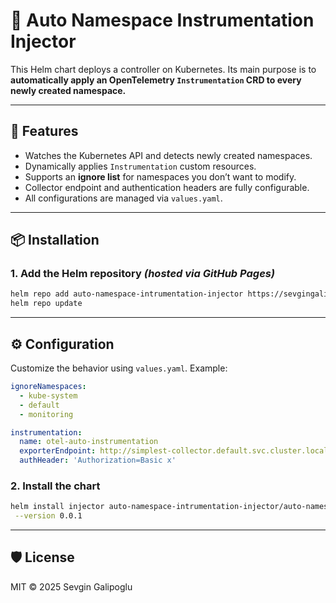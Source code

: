 # 🧠 Auto Namespace Instrumentation Injector

This Helm chart deploys a controller on Kubernetes. Its main purpose is to **automatically apply an OpenTelemetry `Instrumentation` CRD to every newly created namespace.**

---

## 🚀 Features

- Watches the Kubernetes API and detects newly created namespaces.
- Dynamically applies `Instrumentation` custom resources.
- Supports an **ignore list** for namespaces you don’t want to modify.
- Collector endpoint and authentication headers are fully configurable.
- All configurations are managed via `values.yaml`.

---

## 📦 Installation

### 1. Add the Helm repository _(hosted via GitHub Pages)_

```bash
helm repo add auto-namespace-intrumentation-injector https://sevgingalibov.github.io/auto-namespace-intrumentation-injector
helm repo update
```


---

## ⚙️ Configuration

Customize the behavior using `values.yaml`. Example:

```yaml
ignoreNamespaces:
  - kube-system
  - default
  - monitoring

instrumentation:
  name: otel-auto-instrumentation
  exporterEndpoint: http://simplest-collector.default.svc.cluster.local:4318
  authHeader: 'Authorization=Basic x'
```

### 2. Install the chart

```bash
helm install injector auto-namespace-intrumentation-injector/auto-namespace-intrumentation-injector \
 --version 0.0.1
```


---

## 🛡️ License

MIT © 2025 Sevgin Galipoglu
